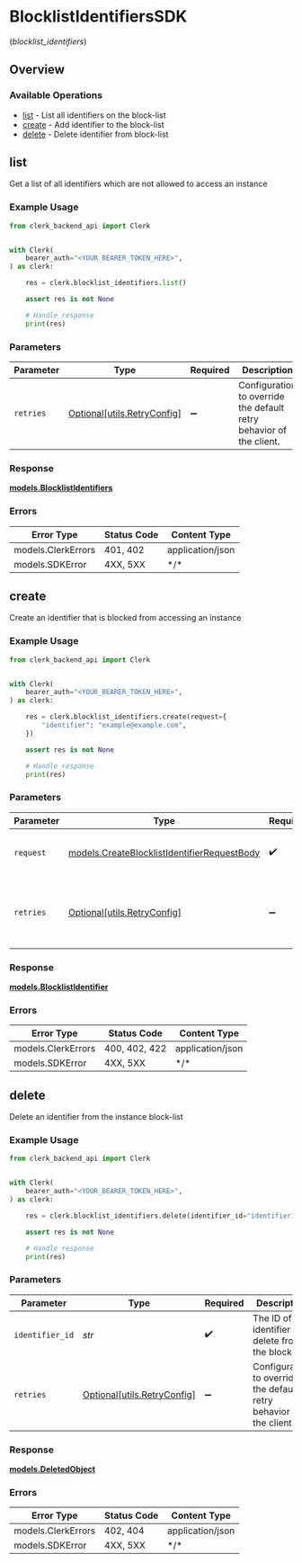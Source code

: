 # BlocklistIdentifiersSDK
(*blocklist_identifiers*)

## Overview

### Available Operations

* [list](#list) - List all identifiers on the block-list
* [create](#create) - Add identifier to the block-list
* [delete](#delete) - Delete identifier from block-list

## list

Get a list of all identifiers which are not allowed to access an instance

### Example Usage

```python
from clerk_backend_api import Clerk


with Clerk(
    bearer_auth="<YOUR_BEARER_TOKEN_HERE>",
) as clerk:

    res = clerk.blocklist_identifiers.list()

    assert res is not None

    # Handle response
    print(res)

```

### Parameters

| Parameter                                                           | Type                                                                | Required                                                            | Description                                                         |
| ------------------------------------------------------------------- | ------------------------------------------------------------------- | ------------------------------------------------------------------- | ------------------------------------------------------------------- |
| `retries`                                                           | [Optional[utils.RetryConfig]](../../models/utils/retryconfig.md)    | :heavy_minus_sign:                                                  | Configuration to override the default retry behavior of the client. |

### Response

**[models.BlocklistIdentifiers](../../models/blocklistidentifiers.md)**

### Errors

| Error Type         | Status Code        | Content Type       |
| ------------------ | ------------------ | ------------------ |
| models.ClerkErrors | 401, 402           | application/json   |
| models.SDKError    | 4XX, 5XX           | \*/\*              |

## create

Create an identifier that is blocked from accessing an instance

### Example Usage

```python
from clerk_backend_api import Clerk


with Clerk(
    bearer_auth="<YOUR_BEARER_TOKEN_HERE>",
) as clerk:

    res = clerk.blocklist_identifiers.create(request={
        "identifier": "example@example.com",
    })

    assert res is not None

    # Handle response
    print(res)

```

### Parameters

| Parameter                                                                                           | Type                                                                                                | Required                                                                                            | Description                                                                                         |
| --------------------------------------------------------------------------------------------------- | --------------------------------------------------------------------------------------------------- | --------------------------------------------------------------------------------------------------- | --------------------------------------------------------------------------------------------------- |
| `request`                                                                                           | [models.CreateBlocklistIdentifierRequestBody](../../models/createblocklistidentifierrequestbody.md) | :heavy_check_mark:                                                                                  | The request object to use for the request.                                                          |
| `retries`                                                                                           | [Optional[utils.RetryConfig]](../../models/utils/retryconfig.md)                                    | :heavy_minus_sign:                                                                                  | Configuration to override the default retry behavior of the client.                                 |

### Response

**[models.BlocklistIdentifier](../../models/blocklistidentifier.md)**

### Errors

| Error Type         | Status Code        | Content Type       |
| ------------------ | ------------------ | ------------------ |
| models.ClerkErrors | 400, 402, 422      | application/json   |
| models.SDKError    | 4XX, 5XX           | \*/\*              |

## delete

Delete an identifier from the instance block-list

### Example Usage

```python
from clerk_backend_api import Clerk


with Clerk(
    bearer_auth="<YOUR_BEARER_TOKEN_HERE>",
) as clerk:

    res = clerk.blocklist_identifiers.delete(identifier_id="identifier123")

    assert res is not None

    # Handle response
    print(res)

```

### Parameters

| Parameter                                                           | Type                                                                | Required                                                            | Description                                                         | Example                                                             |
| ------------------------------------------------------------------- | ------------------------------------------------------------------- | ------------------------------------------------------------------- | ------------------------------------------------------------------- | ------------------------------------------------------------------- |
| `identifier_id`                                                     | *str*                                                               | :heavy_check_mark:                                                  | The ID of the identifier to delete from the block-list              | identifier123                                                       |
| `retries`                                                           | [Optional[utils.RetryConfig]](../../models/utils/retryconfig.md)    | :heavy_minus_sign:                                                  | Configuration to override the default retry behavior of the client. |                                                                     |

### Response

**[models.DeletedObject](../../models/deletedobject.md)**

### Errors

| Error Type         | Status Code        | Content Type       |
| ------------------ | ------------------ | ------------------ |
| models.ClerkErrors | 402, 404           | application/json   |
| models.SDKError    | 4XX, 5XX           | \*/\*              |